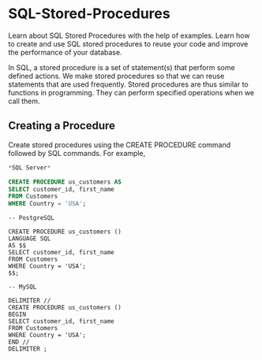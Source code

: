 # SQL-Stored-Procedures
Learn about SQL Stored Procedures with the help of examples. Learn how to create and use SQL stored procedures to reuse your code and improve the performance of your database.

In SQL, a stored procedure is a set of statement(s) that perform some defined actions. We make stored procedures so that we can reuse statements that are used frequently.
Stored procedures are thus similar to functions in programming. They can perform specified operations when we call them.

## Creating a Procedure

Create stored procedures using the CREATE PROCEDURE command followed by SQL commands. For example,
```SQL Server
*SQL Server*

CREATE PROCEDURE us_customers AS
SELECT customer_id, first_name
FROM Customers
WHERE Country = 'USA';

```
```PostgreSQL
-- PostgreSQL

CREATE PROCEDURE us_customers ()
LANGUAGE SQL
AS $$
SELECT customer_id, first_name
FROM Customers
WHERE Country = 'USA';
$$;
```
```MySQL
-- MySQL

DELIMITER //
CREATE PROCEDURE us_customers ()
BEGIN
SELECT customer_id, first_name
FROM Customers
WHERE Country = 'USA';
END //
DELIMITER ;
```
```

